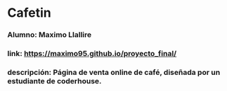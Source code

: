 # Cafetin
### Alumno: Maximo Llallire
### link: https://maximo95.github.io/proyecto_final/
### descripción: Página de venta online de café, diseñada por un estudiante de coderhouse.
